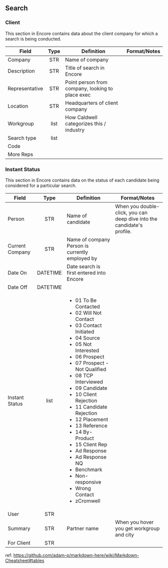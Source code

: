 ## Search

### Client

This section in Encore contains data about the client company for which a search is being conducted.

Field         | Type | Definition                                       | Format/Notes 
--------------|:----:|--------------------------------------------------|-------------
Company       | STR  | Name of company                                  | 
Description   | STR  | Title of search in Encore                        | 
Representative| STR  | Point person from company, looking to place exec |
Location      | STR  | Headquarters of client company                   |
Workgroup     | list | How Caldwell categorizes this / industry         |
Search type   | list | 
Code          | 
More Reps     |


### Instant Status

This section in Encore contains data on the status of each candidate being considered for a particular search.

Field             | Type     | Definition                                       | Format/Notes 
------------------|:--------:|--------------------------------------------------|-------------
Person            | STR      | Name of candidate                                | When you double-click, you can deep dive into the candidate's profile.
Current Company   | STR      | Name of company Person is currently employed by  | 
Date On           | DATETIME | Date search is first entered into Encore         |
Date Off          | DATETIME |                                                  |
Instant Status    | list     | <ul><li>01 To Be Contacted</li><li>02 Will Not Contact</li><li>03 Contact Initiated</li><li>04 Source</li><li>05 Not Interested</li><li>06 Prospect</li><li>07 Prospect - Not Qualified</li><li>08 TCP Interviewed</li><li>09 Candidate</li><li>10 Client Rejection</li><li>11 Candidate Rejection</li><li>12 Placement</li><li>13 Reference</li><li>14 By-Product</li><li>15 Client Rep</li><li>Ad Response</li><li>Ad Response NQ</li><li>Benchmark</li><li>Non-responsive</li><li>Wrong Contact</li><li>zCromwell</li></ul> |
User              | STR      | 
Summary           | STR      | Partner name                                     |  When you hover you get workgroup and city
For Client        | STR

ref: https://github.com/adam-p/markdown-here/wiki/Markdown-Cheatsheet#tables
